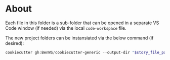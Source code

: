 # About

Each file in this folder is a sub-folder that can be opened in a separate VS Code window (if needed) via the local `code-workspace` file.

The new project folders can be instansiated via the below command (if desired):

```powershell
cookiecutter gh:BenWS/cookiecutter-generic --output-dir "$story_file_path"
```

